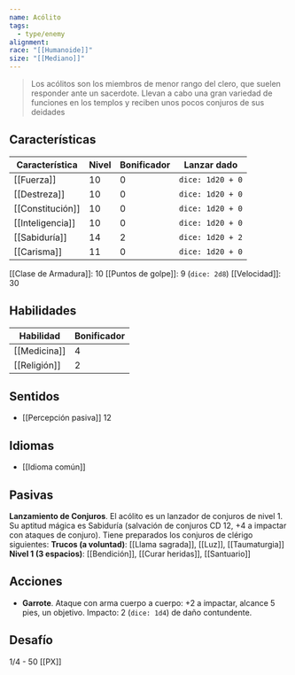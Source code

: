 ```yaml
---
name: Acólito
tags:
  - type/enemy
alignment: 
race: "[[Humanoide]]"
size: "[[Mediano]]"
---
```

> Los acólitos son los miembros de menor rango del clero, que suelen responder ante un sacerdote. Llevan a cabo una gran variedad de funciones en los templos y reciben unos pocos conjuros de sus deidades
## Características
| Característica | Nivel | Bonificador | Lanzar dado |
| ---- | ---- | ---- | ---- |
| [[Fuerza]] | 10 | 0 | `dice: 1d20 + 0` |
| [[Destreza]] | 10 | 0 | `dice: 1d20 + 0` |
| [[Constitución]] | 10 | 0 | `dice: 1d20 + 0` |
| [[Inteligencia]] | 10 | 0 | `dice: 1d20 + 0` |
| [[Sabiduría]] | 14 | 2 | `dice: 1d20 + 2` |
| [[Carisma]] | 11 | 0 | `dice: 1d20 + 0` |

[[Clase de Armadura]]: 10
[[Puntos de golpe]]: 9 (`dice: 2d8`)
[[Velocidad]]: 30
## Habilidades
| Habilidad | Bonificador |
| --------- | ----------- |
| [[Medicina]]          | 4            |
| [[Religión]]          | 2            |
## Sentidos
- [[Percepción pasiva]] 12

## Idiomas
- [[Idioma común]]

## Pasivas

**Lanzamiento de Conjuros**. El acólito es un lanzador de conjuros de nivel 1. Su aptitud mágica es Sabiduría (salvación de conjuros CD 12, +4 a impactar con ataques de conjuro). Tiene preparados los conjuros de clérigo siguientes:
**Trucos (a voluntad)**: [[Llama sagrada]], [[Luz]], [[Taumaturgia]]
**Nivel 1 (3 espacios)**: [[Bendición]], [[Curar heridas]], [[Santuario]]
## Acciones

- **Garrote**. Ataque con arma cuerpo a cuerpo: +2 a impactar, alcance 5 pies, un objetivo. Impacto: 2 (`dice: 1d4`) de daño contundente.

## Desafío
1/4 - 50 [[PX]]